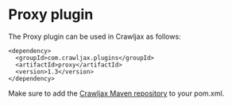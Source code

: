 Proxy plugin
============

The Proxy plugin can be used in Crawljax as follows:

    <dependency>
      <groupId>com.crawljax.plugins</groupId>
      <artifactId>proxy</artifactId>
      <version>1.3</version>
    </dependency>

Make sure to add the [Crawljax Maven repository](https://github.com/crawljax/crawljax-mvn-repo) to your pom.xml.

